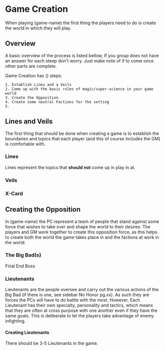 # Game Creation

When playing (game-name) the first thing the players need to do is create the world in which they will play.

## Overview

A basic overview of the process is listed bellow, If you group does not have an answer for each steep don't worry. Just make note of if to come once other parts are complete.

Game Creation has () steps:

    1. Establish Lines and a Veils
    2. Come up with the basic rules of magic/super-science in your game world
    3. Create the Opposition
    4. Create some neutral Factions for the setting
    5.

## Lines and Veils

The first thing that should be done when creating a game is to establish the boundaries and topics that each player (and this of course includes the GM) is comfortable with.

### Lines

Lines represent the topics that **should not** come up in play in at.

### Veils

### X-Card

## Creating the Opposition

In (game-name) the PC represent a team of people that stand against some force that wishes to take over and shape the world to their desires. The players and GM work together to create this opposition force, as this helps to create both the world the game takes place in and the factions at work in the world.

### The Big Bad(s)

Final End Boss

### Lieutenants

<span class="game-term">Lieutenants</span> are the people oversee and carry out the various actions of the Big Bad (if there is one, see sidebar No Honor pg.xx). As such they are forces the PCs will have to do battle with the most. However, Each Lieutenant has their own specialty, personality and tactics, which means that they are often at cross purpose with one another even if they have the same goals.  This is deliberate to let the players take advantage of enemy infighting.

#### Creating Lieutenants

There should be 3-5 Lieutenants in the game. 